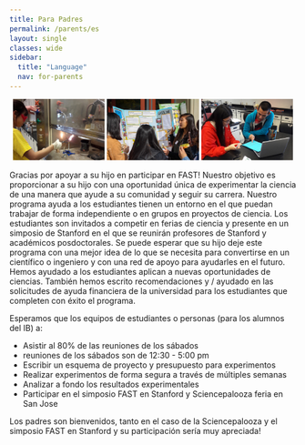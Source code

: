 ```yaml
---
title: Para Padres
permalink: /parents/es
layout: single
classes: wide
sidebar:
  title: "Language"
  nav: for-parents
---
```


<p align="center">
    <img src="/assets/images/for_parents/1.jpg" width="32%" />
    <img src="/assets/images/for_parents/2.jpg" width="32%" />
    <img src="/assets/images/for_parents/3.jpg" width="32%" />
</p>

Gracias por apoyar a su hijo en participar en FAST! Nuestro objetivo
es proporcionar a su hijo con una oportunidad única de experimentar
la ciencia de una manera que ayude a su comunidad y seguir su carrera.
Nuestro programa ayuda a los estudiantes tienen un entorno en el que
puedan trabajar de forma independiente o en grupos en proyectos de ciencia.
Los estudiantes son invitados a competir en ferias de ciencia y presente
en un simposio de Stanford en el que se reunirán profesores de Stanford
y académicos posdoctorales. Se puede esperar que su hijo deje este
programa con una mejor idea de lo que se necesita para convertirse en
un científico o ingeniero y con una red de apoyo para ayudarles en
el futuro. Hemos ayudado a los estudiantes aplican a nuevas
oportunidades de ciencias. También hemos escrito recomendaciones
y / ayudado en las solicitudes de ayuda financiera de la universidad
para los estudiantes que completen con éxito el programa.
 
Esperamos que los equipos de estudiantes o personas (para los alumnos del IB) a:
- Asistir al 80% de las reuniones de los sábados
- reuniones de los sábados son de 12:30 - 5:00 pm
- Escribir un esquema de proyecto y presupuesto para experimentos
- Realizar experimentos de forma segura a través de múltiples semanas
- Analizar a fondo los resultados experimentales
- Participar en el simposio FAST en Stanford y Sciencepalooza feria en San Jose
 
Los padres son bienvenidos, tanto en el caso de la Sciencepalooza y el
simposio FAST en Stanford y su participación sería muy apreciada!
